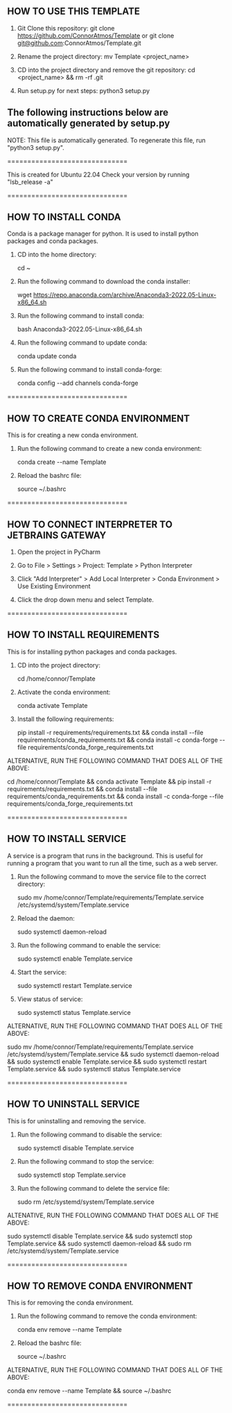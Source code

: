 
## HOW TO USE THIS TEMPLATE ##

1. Git Clone this repository:
    git clone https://github.com/ConnorAtmos/Template
    or
    git clone git@github.com:ConnorAtmos/Template.git

2. Rename the project directory:
    mv Template <project_name>

3. CD into the project directory and remove the git repository:
    cd <project_name> && rm -rf .git

4. Run setup.py for next steps:
    python3 setup.py

## The following instructions below are automatically generated by setup.py ##

NOTE: This file is automatically generated. To regenerate this file, run "python3 setup.py".





==============================



This is created for Ubuntu 22.04 Check your version by running "lsb_release -a"



==============================



## HOW TO INSTALL CONDA



Conda is a package manager for python. It is used to install python packages and conda packages.



1. CD into the home directory:

    cd ~



2. Run the following command to download the conda installer:

    wget https://repo.anaconda.com/archive/Anaconda3-2022.05-Linux-x86_64.sh



3. Run the following command to install conda:

    bash Anaconda3-2022.05-Linux-x86_64.sh



4. Run the following command to update conda:

    conda update conda



5. Run the following command to install conda-forge:

    conda config --add channels conda-forge



==============================



## HOW TO CREATE CONDA ENVIRONMENT



This is for creating a new conda environment.



1. Run the following command to create a new conda environment:

    conda create --name Template



2. Reload the bashrc file:

    source ~/.bashrc

    

==============================



## HOW TO CONNECT INTERPRETER TO JETBRAINS GATEWAY



1. Open the project in PyCharm



2. Go to File > Settings > Project: Template > Python Interpreter



3. Click "Add Interpreter" > Add Local Interpreter > Conda Environment > Use Existing Environment



4. Click the drop down menu and select Template.



==============================



## HOW TO INSTALL REQUIREMENTS



This is for installing python packages and conda packages.



1. CD into the project directory:

    cd /home/connor/Template



2. Activate the conda environment:

    conda activate Template



3. Install the following requirements:

    pip install -r requirements/requirements.txt && conda install --file requirements/conda_requirements.txt  && conda install -c conda-forge --file requirements/conda_forge_requirements.txt



ALTERNATIVE, RUN THE FOLLOWING COMMAND THAT DOES ALL OF THE ABOVE:

cd /home/connor/Template && conda activate Template && pip install -r requirements/requirements.txt && conda install --file requirements/conda_requirements.txt  && conda install -c conda-forge --file requirements/conda_forge_requirements.txt



==============================



## HOW TO INSTALL SERVICE



A service is a program that runs in the background. This is useful for running a program that you want to run all the time, such as a web server.



1. Run the following command to move the service file to the correct directory:

    sudo mv /home/connor/Template/requirements/Template.service /etc/systemd/system/Template.service



2. Reload the daemon:

    sudo systemctl daemon-reload    



3. Run the following command to enable the service:

    sudo systemctl enable Template.service



4. Start the service:

    sudo systemctl restart Template.service



5. View status of service:

    sudo systemctl status Template.service



ALTERNATIVE, RUN THE FOLLOWING COMMAND THAT DOES ALL OF THE ABOVE:

sudo mv /home/connor/Template/requirements/Template.service /etc/systemd/system/Template.service && sudo systemctl daemon-reload && sudo systemctl enable Template.service && sudo systemctl restart Template.service && sudo systemctl status Template.service



==============================



## HOW TO UNINSTALL SERVICE



This is for uninstalling and removing the service.



1. Run the following command to disable the service:

    sudo systemctl disable Template.service



2. Run the following command to stop the service:

    sudo systemctl stop Template.service



3. Run the following command to delete the service file:

    sudo rm /etc/systemd/system/Template.service



ALTENATIVE, RUN THE FOLLOWING COMMAND THAT DOES ALL OF THE ABOVE:

sudo systemctl disable Template.service && sudo systemctl stop Template.service && sudo systemctl daemon-reload && sudo rm /etc/systemd/system/Template.service



==============================



## HOW TO REMOVE CONDA ENVIRONMENT



This is for removing the conda environment.



1. Run the following command to remove the conda environment:

    conda env remove --name Template



2. Reload the bashrc file:

    source ~/.bashrc



ALTERNATIVE, RUN THE FOLLOWING COMMAND THAT DOES ALL OF THE ABOVE:

conda env remove --name Template && source ~/.bashrc



==============================





